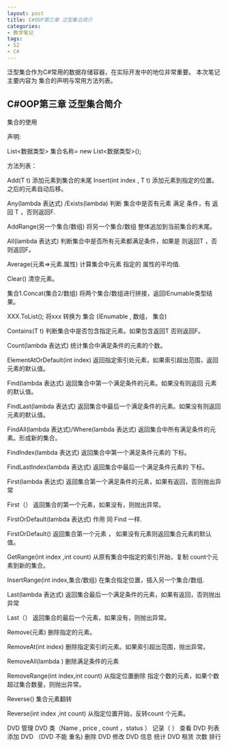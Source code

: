 ```yaml
---
layout: post
title: C#OOP第三章 泛型集合简介
categories:
- 教学笔记
tags:
- S2
- C#
---
```


泛型集合作为C#常用的数据存储容器，在实际开发中的地位非常重要。
本次笔记主要内容为 集合的声明与常用方法列表。

<!-- more -->

## C#OOP第三章 泛型集合简介


集合的使用

声明:

List<数据类型> 集合名称= new List<数据类型>();

方法列表：

Add(T t)  添加元素到集合的末尾
Insert(int index , T t) 添加元素到指定的位置。之后的元素自动后移。

Any(lambda 表达式) /Exists(lambda) 判断 集合中是否有元素 满足 条件，有 返回 T ，否则返回F.

AddRange(另一个集合/数组)  将另一个集合/数组 整体追加到当前集合的末尾。

All(lambda 表达式) 判断集合中是否所有元素都满足条件，如果是 则返回T ，否则返回F。

Average(元素=>元素.属性) 计算集合中元素 指定的 属性的平均值.

Clear() 清空元素。

集合1.Concat(集合2/数组) 将两个集合/数组进行拼接，返回IEnumable<T>类型结果。

XXX.ToList(); 将xxx 转换为 集合  (IEnumable<T> , 数组， 集合)

Contains(T t) 判断集合中是否包含指定元素。如果包含返回T 否则返回F。

Count(lambda 表达式) 统计集合中满足条件的元素的个数。

ElementAtOrDefault(int index) 返回指定索引处元素，如果索引超出范围，返回元素的默认值。

Find(lambda 表达式) 返回集合中第一个满足条件的元素。如果没有则返回 元素的默认值。

FindLast(lambda 表达式) 返回集合中最后一个满足条件的元素。如果没有则返回 元素的默认值。

FindAll(lambda 表达式)/Where(lambda 表达式) 返回集合中所有满足条件的元素。形成新的集合。

FindIndex(lambda 表达式) 返回集合中第一个满足条件元素的 下标。

FindLastIndex(lambda 表达式) 返回集合中最后一个满足条件元素的 下标。

First(lambda 表达式) 返回集合第一个满足条件的元素，如果有返回，否则抛出异常

First（） 返回集合的第一个元素，如果没有，则抛出异常。

FirstOrDefault(lambda 表达式) 作用 同 Find 一样.

FirstOrDefault() 返回集合第一个元素 ， 如果没有元素则返回集合元素的默认值。

GetRange(int index ,int count) 从原有集合中指定的索引开始，复制 count个元素到新的集合。

InsertRange(int index,集合/数组) 在集合指定位置，插入另一个集合/数组.

Last(lambda 表达式) 返回集合最后一个满足条件的元素，如果有返回，否则抛出异常

Last（） 返回集合的最后一个元素，如果没有，则抛出异常。

Remove(元素) 删除指定的元素。

RemoveAt(int index) 删除指定索引的元素。如果索引超出范围，抛出异常。

RemoveAll(lambda ) 删除满足条件的元素

RemoveRange(int index,int count) 从指定位置删除 指定个数的元素，如果个数超过集合数量，则抛出异常。

Reverse() 集合元素翻转

Reverse(int index ,int count) 从指定位置开始，反转count 个元素。












DVD 管理    DVD 类（Name , price , count ，status ）
			记录（ ）
查看 DVD 列表
添加 DVD   （DVD 不能 重名)
删除 DVD
修改 DVD 信息
统计 DVD 租赁 次数 排行
